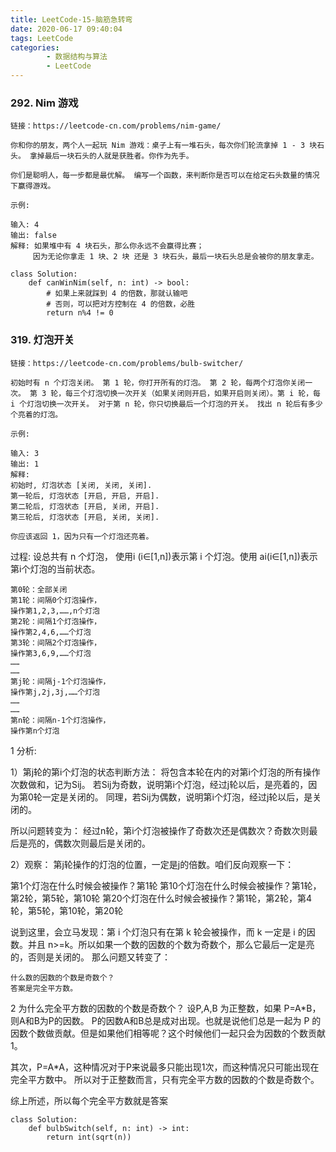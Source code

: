 ```yaml
---
title: LeetCode-15-脑筋急转弯
date: 2020-06-17 09:40:04
tags: LeetCode
categories:
        - 数据结构与算法
        - LeetCode
---
```

### 292. Nim 游戏
    链接：https://leetcode-cn.com/problems/nim-game/

    你和你的朋友，两个人一起玩 Nim 游戏：桌子上有一堆石头，每次你们轮流拿掉 1 - 3 块石头。 拿掉最后一块石头的人就是获胜者。你作为先手。

    你们是聪明人，每一步都是最优解。 编写一个函数，来判断你是否可以在给定石头数量的情况下赢得游戏。

    示例:

    输入: 4
    输出: false 
    解释: 如果堆中有 4 块石头，那么你永远不会赢得比赛；
         因为无论你拿走 1 块、2 块 还是 3 块石头，最后一块石头总是会被你的朋友拿走。

```
class Solution:
    def canWinNim(self, n: int) -> bool:
        # 如果上来就踩到 4 的倍数，那就认输吧
        # 否则，可以把对方控制在 4 的倍数，必胜
        return n%4 != 0
```

### 319. 灯泡开关
    链接：https://leetcode-cn.com/problems/bulb-switcher/

    初始时有 n 个灯泡关闭。 第 1 轮，你打开所有的灯泡。 第 2 轮，每两个灯泡你关闭一次。 第 3 轮，每三个灯泡切换一次开关（如果关闭则开启，如果开启则关闭）。第 i 轮，每 i 个灯泡切换一次开关。 对于第 n 轮，你只切换最后一个灯泡的开关。 找出 n 轮后有多少个亮着的灯泡。

    示例:

    输入: 3
    输出: 1 
    解释: 
    初始时, 灯泡状态 [关闭, 关闭, 关闭].
    第一轮后, 灯泡状态 [开启, 开启, 开启].
    第二轮后, 灯泡状态 [开启, 关闭, 开启].
    第三轮后, 灯泡状态 [开启, 关闭, 关闭]. 

    你应该返回 1，因为只有一个灯泡还亮着。

过程:
设总共有 n 个灯泡， 使用i (i∈[1,n])表示第 i 个灯泡。使用 ai(i∈[1,n])表示第i个灯泡的当前状态。

    第0轮：全部关闭
    第1轮：间隔0个灯泡操作，
    操作第1,2,3,……,n个灯泡
    第2轮：间隔1个灯泡操作，
    操作第2,4,6,……个灯泡
    第3轮：间隔2个灯泡操作，
    操作第3,6,9,……个灯泡
    ……
    ……
    第j轮：间隔j-1个灯泡操作，
    操作第j,2j,3j,……个灯泡
    ……
    ……
    第n轮：间隔n-1个灯泡操作，
    操作第n个灯泡

1 分析:

1）第j轮的第i个灯泡的状态判断方法：
将包含本轮在内的对第i个灯泡的所有操作次数做和，记为Sij。
若Sij为奇数，说明第i个灯泡，经过j轮以后，是亮着的，因为第0轮一定是关闭的。
同理，若Sij为偶数，说明第i个灯泡，经过j轮以后，是关闭的。

所以问题转变为：
经过n轮，第i个灯泡被操作了奇数次还是偶数次？奇数次则最后是亮的，偶数次则最后是关闭的。

2）观察：
第j轮操作的灯泡的位置，一定是j的倍数。咱们反向观察一下：

第1个灯泡在什么时候会被操作？第1轮
第10个灯泡在什么时候会被操作？第1轮，第2轮，第5轮，第10轮
第20个灯泡在什么时候会被操作？第1轮，第2轮，第4轮，第5轮，第10轮，第20轮

说到这里，会立马发现：第 i 个灯泡只有在第 k 轮会被操作，而 k 一定是 i 的因数。并且 n>=k。所以如果一个数的因数的个数为奇数个，那么它最后一定是亮的，否则是关闭的。
那么问题又转变了：

    什么数的因数的个数是奇数个？
    答案是完全平方数。

2 为什么完全平方数的因数的个数是奇数个？
设P,A,B 为正整数，如果 P=A*B，则A和B为P的因数。
P的因数A和B总是成对出现。也就是说他们总是一起为 P 的因数个数做贡献。但是如果他们相等呢？这个时候他们一起只会为因数的个数贡献 1。

其次，P=A*A，这种情况对于P来说最多只能出现1次，而这种情况只可能出现在完全平方数中。
所以对于正整数而言，只有完全平方数的因数的个数是奇数个。

综上所述，所以每个完全平方数就是答案

```
class Solution:
    def bulbSwitch(self, n: int) -> int:
        return int(sqrt(n))
```